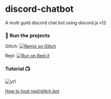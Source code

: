 # discord-chatbot
A multi guild  discord chat bot  using discord.js v12

### 💨 Run the projects

Glitch: [![Remix on Glitch](https://cdn.glitch.com/2703baf2-b643-4da7-ab91-7ee2a2d00b5b%2Fremix-button.svg)](https://glitch.com/edit/#!/import/github/Khanmanan/discord-chatbot)

Repl: [![Run on Repl.it](https://repl.it/badge/github/Khanmanan/discord-chatbot)](https://replit.com/github/Khanmanan/welcomer-bot-discord.js)
 
### Tutorial 📺

![yt1](https://media.discordapp.net/attachments/845342268834971648/870204690527305768/1627543356132.jpg)

[How to host repl/glitch bot](https://youtu.be/O24Q02LpFl4)


  
